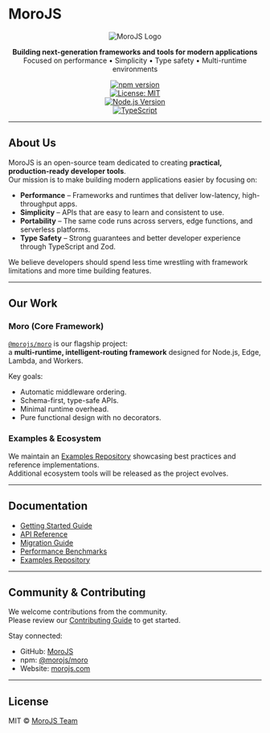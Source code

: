 # MoroJS

<div align="center">

![MoroJS Logo](https://via.placeholder.com/300x100/2563eb/ffffff?text=MoroJS)

**Building next-generation frameworks and tools for modern applications**  
Focused on performance • Simplicity • Type safety • Multi-runtime environments

[![npm version](https://img.shields.io/npm/v/@morojs/moro.svg)](https://www.npmjs.com/package/@morojs/moro)  
[![License: MIT](https://img.shields.io/badge/License-MIT-yellow.svg)](https://opensource.org/licenses/MIT)  
[![Node.js Version](https://img.shields.io/badge/node-%3E%3D18.0.0-brightgreen)](https://nodejs.org/)  
[![TypeScript](https://img.shields.io/badge/TypeScript-Ready-blue)](https://www.typescriptlang.org/)

</div>

---

## About Us

MoroJS is an open-source team dedicated to creating **practical, production-ready developer tools**.  
Our mission is to make building modern applications easier by focusing on:

- **Performance** – Frameworks and runtimes that deliver low-latency, high-throughput apps.  
- **Simplicity** – APIs that are easy to learn and consistent to use.  
- **Portability** – The same code runs across servers, edge functions, and serverless platforms.  
- **Type Safety** – Strong guarantees and better developer experience through TypeScript and Zod.  

We believe developers should spend less time wrestling with framework limitations and more time building features.

---

## Our Work

### Moro (Core Framework)  
[`@morojs/moro`](https://www.npmjs.com/package/@morojs/moro) is our flagship project:  
a **multi-runtime, intelligent-routing framework** designed for Node.js, Edge, Lambda, and Workers.  

Key goals:  
- Automatic middleware ordering.  
- Schema-first, type-safe APIs.  
- Minimal runtime overhead.  
- Pure functional design with no decorators.  

### Examples & Ecosystem  
We maintain an [Examples Repository](https://github.com/MoroJS/examples) showcasing best practices and reference implementations.  
Additional ecosystem tools will be released as the project evolves.  

---

## Documentation

- [Getting Started Guide](https://github.com/Moro-JS/moro/tree/main/docs/GETTING_STARTED.md)  
- [API Reference](https://github.com/Moro-JS/moro/tree/main/docs/API.md)  
- [Migration Guide](https://github.com/Moro-JS/moro/tree/main/docs/MIGRATION.md)  
- [Performance Benchmarks](https://github.com/Moro-JS/moro/tree/main/docs/PERFORMANCE.md)  
- [Examples Repository](https://github.com/MoroJS/examples)  

---

## Community & Contributing

We welcome contributions from the community.  
Please review our [Contributing Guide](https://github.com/Moro-JS/moro/tree/main/docs/CONTRIBUTING.md) to get started.

Stay connected:  
- GitHub: [MoroJS](https://github.com/MoroJS)  
- npm: [@morojs/moro](https://www.npmjs.com/package/@morojs/moro)  
- Website: [morojs.com](https://morojs.com)

---

## License

MIT © [MoroJS Team](https://morojs.com)
